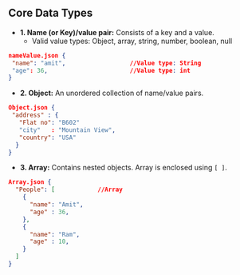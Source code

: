 ## Core Data Types
- **1. Name (or Key)/value pair:** Consists of a key and a value.
  - Valid value types: Object, array, string, number, boolean, null
```json
nameValue.json {
 "name": "amit",                  //Value type: String
 "age": 36,                       //Value type: int
}
```
- **2. Object:** An unordered collection of name/value pairs.
```json
Object.json {
 "address" : {
   "Flat no": "B602"
   "city"   : "Mountain View",
   "country": "USA"
  }
}
```
- **3. Array:** Contains nested objects. Array is enclosed using `[ ]`.
```json
Array.json {
  "People": [            //Array         
    {
      "name": "Amit",
      "age" : 36,
    },
    {
      "name": "Ram",
      "age" : 10,
    }
  ]
}
```
